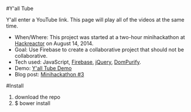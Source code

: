 #Y'all Tube

Y'all enter a YouTube link. This page will play all of the videos at the same time.

* When/Where: This project was started at a two-hour minihackathon at [Hackreactor](http://hackreactor.com) on August 14, 2014.
* Goal: Use Firebase to create a collaborative project that should not be collaborative.
* Tech used: JavaScript, [Firebase](http://firebase.com), [jQuery](http://jquery.com), [DomPurify](https://github.com/cure53/DOMPurify).
* Demo: [Y'all Tube Demo](http://nerdycreativity.com/yalltube.html)
* Blog post: [Minihackathon #3](http://nerdycreativity.com/2014/08/19/minihackathon-3/)

#Install

1. download the repo
2. $ bower install